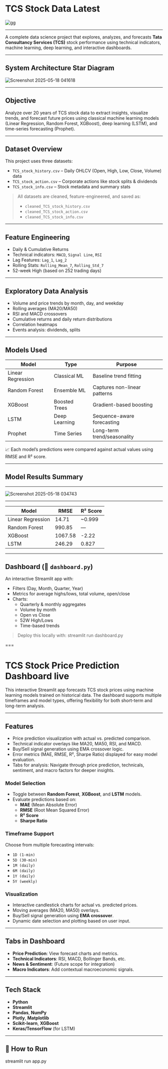 # TCS Stock Data Latest
![gg](https://github.com/user-attachments/assets/4f39512b-8ec9-4694-9ea7-263cde7e45b8)

---
A complete data science project that explores, analyzes, and forecasts **Tata Consultancy Services (TCS)** stock performance using technical indicators, machine learning, deep learning, and interactive dashboards.

---
## System Architecture Star Diagram

![Screenshot 2025-05-18 041618](https://github.com/user-attachments/assets/a83fcbee-ec7c-43f4-bb8c-d9c5ca71e8a6)

---

## Objective

Analyze over 20 years of TCS stock data to extract insights, visualize trends, and forecast future prices using classical machine learning models (Linear Regression, Random Forest, XGBoost), deep learning (LSTM), and time-series forecasting (Prophet).

---

## Dataset Overview

This project uses three datasets:

- `TCS_stock_history.csv` – Daily OHLCV (Open, High, Low, Close, Volume) data
- `TCS_stock_action.csv` – Corporate actions like stock splits & dividends
- `TCS_stock_info.csv` – Stock metadata and summary stats

> All datasets are cleaned, feature-engineered, and saved as:
> - `cleaned_TCS_stock_history.csv`
> - `cleaned_TCS_stock_action.csv`
> - `cleaned_TCS_stock_info.csv`

---

## Feature Engineering

- Daily & Cumulative Returns
- Technical indicators: `MACD`, `Signal Line`, `RSI`
- Lag Features: `Lag_1`, `Lag_2`
- Rolling Stats: `Rolling_Mean_7`, `Rolling_Std_7`
- 52-week High (based on 252 trading days)

---

## Exploratory Data Analysis

- Volume and price trends by month, day, and weekday
- Rolling averages (MA20/MA50)
- RSI and MACD crossovers
- Cumulative returns and daily return distributions
- Correlation heatmaps
- Events analysis: dividends, splits

---

## Models Used

| Model               | Type             | Purpose                      |
|--------------------|------------------|-------------------------------|
| Linear Regression   | Classical ML     | Baseline trend fitting        |
| Random Forest       | Ensemble ML      | Captures non-linear patterns |
| XGBoost             | Boosted Trees    | Gradient-based boosting       |
| LSTM                | Deep Learning    | Sequence-aware forecasting    |
| Prophet             | Time Series      | Long-term trend/seasonality   |

📈 Each model’s predictions were compared against actual values using RMSE and R² score.

---

## Model Results Summary
---
![Screenshot 2025-05-18 034743](https://github.com/user-attachments/assets/9e30cf2b-865c-4b76-aa72-acb377d8797f)

---
| Model             | RMSE     | R² Score   |
|------------------|----------|------------|
| Linear Regression| 14.71    | ~0.999     |
| Random Forest    | 990.85   | —          |
| XGBoost          | 1067.58  | -2.22      |
| LSTM             | 246.29   | 0.827      |

---

## Dashboard (📁 `dashboard.py`)

An interactive Streamlit app with:

- Filters (Day, Month, Quarter, Year)
- Metrics for average highs/lows, total volume, open/close
- Charts:
  - Quarterly & monthly aggregates
  - Volume by month
  - Open vs Close
  - 52W High/Lows
  - Time-based trends

> Deploy this locally with:
streamlit run dashboard.py

===

# TCS Stock Price Prediction Dashboard live

This interactive Streamlit app forecasts TCS stock prices using machine learning models trained on historical data. The dashboard supports multiple timeframes and model types, offering flexibility for both short-term and long-term analysis.

---

## Features
- Price prediction visualization with actual vs. predicted comparison.
- Technical indicator overlays like MA20, MA50, RSI, and MACD.
- Buy/Sell signal generation using EMA crossover logic.
- Error metrics (MAE, RMSE, R², Sharpe Ratio) displayed for easy model evaluation.
- Tabs for analysis: Navigate through price prediction, technicals, sentiment, and macro factors for deeper insights.

### Model Selection
- Toggle between **Random Forest**, **XGBoost**, and **LSTM** models.
- Evaluate predictions based on:
  - **MAE** (Mean Absolute Error)
  - **RMSE** (Root Mean Squared Error)
  - **R² Score**
  - **Sharpe Ratio**

### Timeframe Support
Choose from multiple forecasting intervals:
- `1D (1-min)`
- `5D (30-min)`
- `1M (daily)`
- `6M (daily)`
- `1Y (daily)`
- `5Y (weekly)`

### Visualization
- Interactive candlestick charts for actual vs. predicted prices.
- Moving averages (MA20, MA50) overlays.
- Buy/Sell signal generation using **EMA crossover**.
- Dynamic date selection and plotting based on user input.

---

## Tabs in Dashboard
- **Price Prediction**: View forecast charts and metrics.
- **Technical Indicators**: RSI, MACD, Bollinger Bands, etc.
- **News & Sentiment**: (Future scope for integration)
- **Macro Indicators**: Add contextual macroeconomic signals.

---

## Tech Stack
- **Python**
- **Streamlit**
- **Pandas**, **NumPy**
- **Plotly**, **Matplotlib**
- **Scikit-learn**, **XGBoost**
- **Keras/TensorFlow** (for LSTM)

---

## 🧩 How to Run
streamlit run app.py
